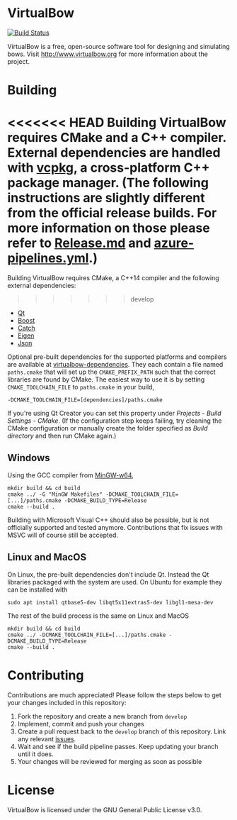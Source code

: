 # VirtualBow

[![Build Status](https://bow-simulation.visualstudio.com/virtualbow/_apis/build/status/bow-simulation.virtualbow?branchName=develop)](https://bow-simulation.visualstudio.com/virtualbow/_build/latest?definitionId=1&branchName=develop)

VirtualBow is a free, open-source software tool for designing and simulating bows.
Visit http://www.virtualbow.org for more information about the project.

# Building

<<<<<<< HEAD
Building VirtualBow requires CMake and a C++ compiler.
External dependencies are handled with [vcpkg](https://github.com/Microsoft/vcpkg), a cross-platform C++ package manager.
(The following instructions are slightly different from the official release builds.
For more information on those please refer to [Release.md](Release.md) and [azure-pipelines.yml](azure-pipelines.yml).)
=======
Building VirtualBow requires CMake, a C++14 compiler and the following external dependencies: 
>>>>>>> develop

* [Qt](https://www.qt.io/)
* [Boost](https://www.boost.org/)
* [Catch](https://github.com/catchorg/Catch2)
* [Eigen](http://eigen.tuxfamily.org/)
* [Json](https://github.com/nlohmann/json)

Optional pre-built dependencies for the supported platforms and compilers are available at [virtualbow-dependencies](https://github.com/bow-simulation/virtualbow-dependencies/releases).
They each contain a file named `paths.cmake` that will set up the `CMAKE_PREFIX_PATH` such that the correct libraries are found by CMake.
The easiest way to use it is by setting `CMAKE_TOOLCHAIN_FILE` to `paths.cmake` in your build,

    -DCMAKE_TOOLCHAIN_FILE=[dependencies]/paths.cmake

If you're using Qt Creator you can set this property under *Projects* - *Build Settings* - *CMake*. (If the configuration step keeps failing, try cleaning the CMake configuration or manually create the folder specified as *Build directory* and then run CMake again.)

## Windows

Using the GCC compiler from [MinGW-w64](http://mingw-w64.org/doku.php),

    mkdir build && cd build
    cmake ../ -G "MinGW Makefiles" -DCMAKE_TOOLCHAIN_FILE=[...]/paths.cmake -DCMAKE_BUILD_TYPE=Release
    cmake --build .

Building with Microsoft Visual C++ should also be possible, but is not officially supported and tested anymore.
Contributions that fix issues with MSVC will of course still be accepted.

## Linux and MacOS

On Linux, the pre-built dependencies don't include Qt.
Instead the Qt libraries packaged with the system are used.
On Ubuntu for example they can be installed with

    sudo apt install qtbase5-dev libqt5x11extras5-dev libgl1-mesa-dev
    
The rest of the build process is the same on Linux and MacOS

    mkdir build && cd build
    cmake ../ -DCMAKE_TOOLCHAIN_FILE=[...]/paths.cmake -DCMAKE_BUILD_TYPE=Release
    cmake --build .

# Contributing

Contributions are much appreciated!
Please follow the steps below to get your changes included in this repository:

1. Fork the repository and create a new branch from `develop`
2. Implement, commit and push your changes
3. Create a pull request back to the `develop` branch of this repository. Link any relevant [issues](https://github.com/bow-simulation/virtualbow/issues).
4. Wait and see if the build pipeline passes. Keep updating your branch until it does.
5. Your changes will be reviewed for merging as soon as possible

# License

VirtualBow is licensed under the GNU General Public License v3.0.
